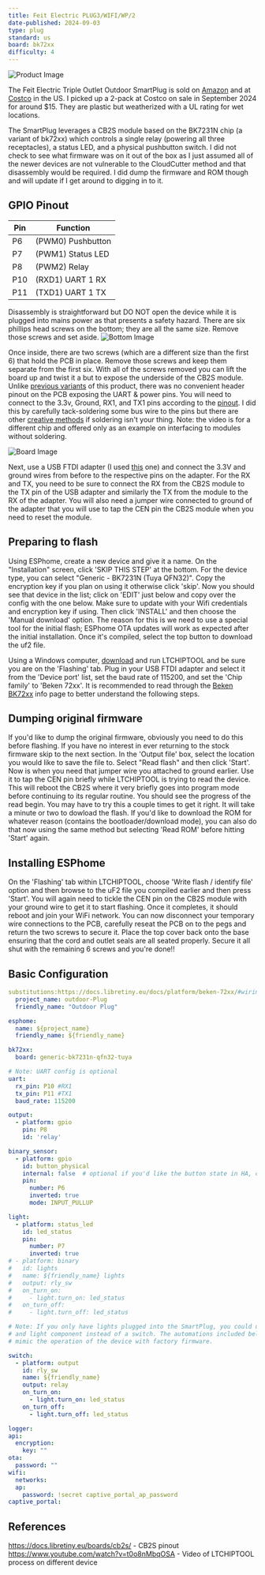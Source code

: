 ```yaml
---
title: Feit Electric PLUG3/WIFI/WP/2
date-published: 2024-09-03
type: plug
standard: us
board: bk72xx
difficulty: 4
---
```


![Product Image](box.jpg "Product Image")

The Feit Electric Triple Outlet Outdoor SmartPlug is sold on [Amazon](https://www.amazon.com/Feit-Electric-Controls-Schedules-Compatible/dp/B0DB4BTCV3/) and at [Costco](https://www.costco.com/feit-electric-triple-outlet-outdoor-smart-plugs-2-pack.product.4000263691.html) in the US. I picked up a 2-pack at Costco on sale in September 2024 for around $15. They are plastic but weatherized with a UL rating for wet locations.

The SmartPlug leverages a CB2S module based on the BK7231N chip (a variant of bk72xx) which controls a single relay (powering all three receptacles), a status LED, and a physical pushbutton switch. I did not check to see what firmware was on it out of the box as I just assumed all of the newer devices are not vulnerable to the CloudCutter method and that disassembly would be required. I did dump the firmware and ROM though and will update if I get around to digging in to it.

## GPIO Pinout

| Pin | Function            |
| --- | --------------------|
| P6  | (PWM0) Pushbutton   |
| P7  | (PWM1) Status LED   |
| P8  | (PWM2) Relay        |
| P10 | (RXD1) UART 1 RX    |
| P11 | (TXD1) UART 1 TX    |

Disassembly is straightforward but DO NOT open the device while it is plugged into mains power as that presents a safety hazard. There are six phillips head screws on the bottom; they are all the same size. Remove those screws and set aside.
![Bottom Image](bottom.jpg "Bottom of device")

Once inside, there are two screws (which are a different size than the first 6) that hold the PCB in place. Remove those screws and keep them separate from the first six. With all of the screws removed you can lift the board up and twist it a but to expose the underside of the CB2S module. Unlike [previous variants](https://community.home-assistant.io/t/costco-feit-dual-outlet-outdoor-smart-plug/167786) of this product, there was no convenient header pinout on the PCB exposing the UART & power pins. You will need to connect to the 3.3v, Ground, RX1, and TX1 pins according to the [pinout](https://docs.libretiny.eu/boards/cb2s/). I did this by carefully tack-soldering some bus wire to the pins but there are other [creative methods](https://www.youtube.com/watch?v=t0o8nMbqOSA) if soldering isn't your thing. Note: the video is for a different chip and offered only as an example on interfacing to modules without soldering.

![Board Image](board.jpg "Bottom of board")

Next, use a USB FTDI adapter (I used [this](https://www.amazon.com/HiLetgo-FT232RL-Converter-Adapter-Breakout/dp/B00IJXZQ7C/) one) and connect the 3.3V and ground wires from before to the respective pins on the adapter. For the RX and TX, you need to be sure to connect the RX from the CB2S module to the TX pin of the USB adapter and similarly the TX from the module to the RX of the adapter. You will also need a jumper wire connected to ground of the adapter that you will use to tap the CEN pin the CB2S module when you need to reset the module.

## Preparing to flash

Using ESPhome, create a new device and give it a name. On the "Installation" screen, click 'SKIP THIS STEP' at the bottom. For the device type, you can select "Generic - BK7231N (Tuya QFN32)". Copy the encryption key if you plan on using it otherwise click 'skip'. Now you should see that device in the list; click on 'EDIT' just below and copy over the config with the one below. Make sure to update with your Wifi credentials and encryption key if using. Then click 'INSTALL' and then choose the 'Manual download' option. The reason for this is we need to use a special tool for the initial flash; ESPhome OTA updates will work as expected after the initial installation. Once it's compiled, select the top button to download the uf2 file.

Using a Windows computer, [download](https://github.com/libretiny-eu/ltchiptool/releases) and run LTCHIPTOOL and be sure you are on the 'Flashing' tab. Plug in your USB FTDI adapter and select it from the 'Device port' list, set the baud rate of 115200, and set the 'Chip family' to 'Beken 72xx'. It is recommended to read through the [Beken BK72xx](https://docs.libretiny.eu/docs/platform/beken-72xx/) info page to better understand the following steps.

## Dumping original firmware

If you'd like to dump the original firmware, obviously you need to do this before flashing. If you have no interest in ever returning to the stock firmware skip to the next section. In the 'Output file' box, select the location you would like to save the file to. Select "Read flash" and then click 'Start'. Now is when you need that jumper wire you attached to ground earlier. Use it to tap the CEN pin briefly while LTCHIPTOOL is trying to read the device. This will reboot the CB2S where it very briefly goes into program mode before continuing to its regular routine. You should see the progress of the read begin. You may have to try this a couple times to get it right. It will take a minute or two to dowload the flash. If you'd like to download the ROM for whatever reason (contains the bootloader/download mode), you can also do that now using the same method but selecting 'Read ROM' before hitting 'Start' again.

## Installing ESPhome

On the 'Flashing' tab within LTCHIPTOOL, choose 'Write flash / identify file' option and then browse to the uF2 file you compiled earlier and then press 'Start'. You will again need to tickle the CEN pin on the CB2S module with your ground wire to get it to start flashing. Once it completes, it should reboot and join your WiFi network. You can now disconnect your temporary wire connections to the PCB, carefully reseat the PCB on to the pegs and return the two screws to secure it. Place the top cover back onto the base ensuring that the cord and outlet seals are all seated properly. Secure it all shut with the remaining 6 screws and you're done!!

## Basic Configuration

```yaml
substitutions:https://docs.libretiny.eu/docs/platform/beken-72xx/#wiring
  project_name: outdoor-Plug
  friendly_name: "Outdoor Plug"

esphome:
  name: ${project_name}
  friendly_name: ${friendly_name}

bk72xx:
  board: generic-bk7231n-qfn32-tuya

# Note: UART config is optional
uart:
  rx_pin: P10 #RX1
  tx_pin: P11 #TX1
  baud_rate: 115200

output:
  - platform: gpio
    pin: P8
    id: 'relay'

binary_sensor:
  - platform: gpio
    id: button_physical
    internal: false  # optional if you'd like the button state in HA, change to true
    pin:
      number: P6
      inverted: true
      mode: INPUT_PULLUP

light:
  - platform: status_led
    id: led_status
    pin:
      number: P7
      inverted: true
# - platform: binary
#   id: lights
#   name: ${friendly_name} lights
#   output: rly_sw
#   on_turn_on:
#     - light.turn_on: led_status
#   on_turn_off:
#     - light.turn_off: led_status

# Note: If you only have lights plugged into the SmartPlug, you could use
# and light component instead of a switch. The automations included below
# mimic the operation of the device with factory firmware.

switch:
  - platform: output
    id: rly_sw
    name: ${friendly_name}
    output: relay
    on_turn_on:
      - light.turn_on: led_status
    on_turn_off:
      - light.turn_off: led_status

logger:
api:
  encryption:
    key: ""
ota:
  password: ""
wifi:
  networks:
  ap:
    password: !secret captive_portal_ap_password
captive_portal:

```

## References

<https://docs.libretiny.eu/boards/cb2s/>       - CB2S pinout
<https://www.youtube.com/watch?v=t0o8nMbqOSA>  - Video of LTCHIPTOOL process on different device
